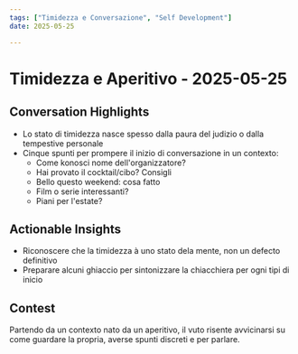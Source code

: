 ```yaml
---
tags: ["Timidezza e Conversazione", "Self Development"]
date: 2025-05-25

---
```


# Timidezza e Aperitivo - 2025-05-25

## Conversation Highlights
- Lo stato di timidezza nasce spesso dalla paura del judizio o dalla tempestive personale
- Cinque spunti per prompere il inizio di conversazione in un contexto:
    - Come konosci nome dell'organizzatore?
    - Hai provato il cocktail/cibo? Consigli
    - Bello questo weekend: cosa fatto
    - Film o serie interessanti?
    - Piani per l'estate?

## Actionable Insights
- Riconoscere che la timidezza à uno stato dela mente, non un defecto definitivo
- Preparare alcuni ghiaccio per sintonizzare la chiacchiera per ogni tipi di inicio

## Contest
Partendo da un contexto nato da un aperitivo, il vuto risente avvicinarsi su come guardare la propria, averse spunti discreti e per parlare.